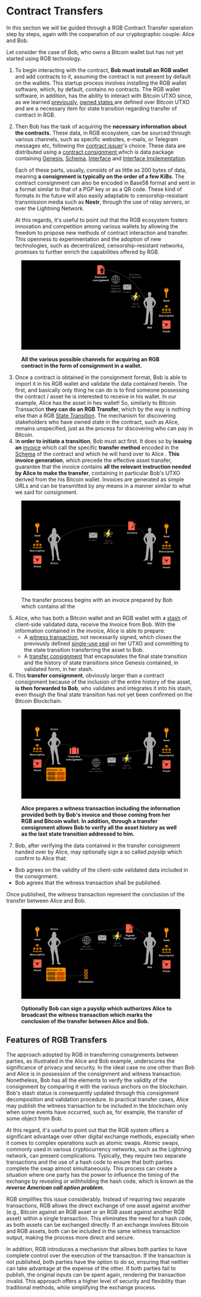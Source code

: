 # Contract Transfers

In this section we will be guided through a RGB Contract Transfer operation step by steps, again with the cooperation of our cryptographic couple:  Alice and Bob.

Let consider the case of Bob, who owns a Bitcoin wallet but has not yet started using RGB technology.&#x20;

1. To begin interacting with the contract, **Bob must install an RGB wallet** and add contracts to it, assuming the contract is not present by default on the wallets. This startup process involves installing the RGB wallet software, which, by default, contains no contracts. The RGB wallet software, in addition, has the ability to interact with Bitcoin UTXO since, as we learned [previously](../rgb-state-and-operations/state-transitions.md#state-transitions-and-their-mechanics), [owned states ](glossary.md#owned-state)are defined over Bitcoin UTXO and are a necessary item for state transition regarding transfer of contract in RGB.
2.  Then Bob has the task of acquiring the **necessary information about the contracts.** These data, in RGB ecosystem,  can be sourced through various channels, such as specific websites, e-mails, or Telegram messages etc, following the [contract issuer](glossary.md#contract-participant)'s choice. These data are distributed using a [contract consignment ](glossary.md#consignment)which is data package containing [Genesis](glossary.md#genesis), [Schema](glossary.md#schema), [Interface](glossary.md#interface) and [Interface Implementation](glossary.md#interface-implementation).&#x20;

    Each of these parts, usually, consists of as little as 200 bytes of data, meaning **a consignment is typically on the order of a few KiBs**. The contract consignment can also be encoded in Base58 format and sent in a format similar to that of a PGP key or as a QR code.  These kind of formats In the future will also easily adaptable to censorship-resistant transmission media such as **Nostr**, through the use of relay servers, or over the Lightning Network.&#x20;

    At this regards, it's useful to point out that the RGB ecosystem fosters innovation and competition among various wallets by allowing the freedom to propose new methods of contract interaction and transfer. This openness to experimentation and the adoption of new technologies, such as decentralized, censorship-resistant networks, promises to further enrich the capabilities offered by RGB.&#x20;

<figure><img src="../.gitbook/assets/transfers_0.png" alt="Several channels to acquire an RGB contract in the wallet."><figcaption><p><strong>All the various possible channels for acquiring an RGB contract in the form of consignment in a wallet.</strong></p></figcaption></figure>

3. Once a contract is obtained in the consignment format, Bob is able to import it in his RGB wallet and validate the data contained herein. The first, and basically only thing he can do is to find someone possessing the contract / asset  he is interested to receive in his wallet. In our example, Alice has the asset in hes wallet! So, similarly to Bitcoin Transaction **they can do an RGB Transfer**, which by the way is nothing else than a RGB  [State Transition](glossary.md#state-transition). The mechanism for discovering stakeholders who have owned state in the contract, such as Alice, remains unspecified, just as the process for discovering who can pay in Bitcoin.
4. I**n order to initiate a transition**, Bob must act first. It does so by **issuing an** [invoice](glossary.md#invoice) which call the specific **transfer method** encoded in the [Schema](glossary.md#schema) of the contract and which he will hand over to Alice . **This invoice generation**, which precede the effective asset transfer, guarantee that the invoice contains **all the relevant instruction needed by Alice to make the transfer**,  containing in particular Bob's UTXO derived from the his Bitcoin wallet. Invoices are generated as simple URLs and can be transmitted by any means in a manner similar to what we said for consignment.&#x20;

<figure><img src="../.gitbook/assets/image.png" alt=""><figcaption><p>The transfer process begins with an invoice prepared by Bob which contains all the </p></figcaption></figure>

5. Alice, who has both a Bitcoin wallet and an RGB wallet with a [stash](glossary.md#stash) of client-side validated data, receive the Invoice from Bob. With the information contained in the invoice, Alice is able to prepare: &#x20;
   * A [witness transaction](glossary.md#witness-transaction), not necessarily signed, which closes the previously defined [single-use seal](glossary.md#single-use-seal) on her UTXO and committing to the state transition transferring the asset to Bob.
   * &#x20;A [transfer consignment](glossary.md#consignment) that encapsulates the final state transition and the history of state transitions since Genesis contained, in validated form, in her stash.&#x20;
6. This **transfer consignment**, obviously larger than a contract consignment because of the inclusion of the entire history of the asset, **is then forwarded to Bob**, who validates and integrates it into his stash, even though the final state transition has not yet been confirmed on the Bitcoin Blockchain.&#x20;

<figure><img src="../.gitbook/assets/image (3).png" alt=""><figcaption><p><strong>Alice prepares a witness transaction including the information provided both by Bob's invoice and those coming from her RGB and Bitcoin wallet. In addition, through a transfer consignment allows Bob to verify all the asset history as well as the last state transition addressed to him.</strong></p></figcaption></figure>

7. Bob, after verifying the data contained in the transfer consignment handed over by Alice, may optionally sign a so called _payslip_ which confirm to Alice that:

* Bob agrees on the validity  of the client-side validated data included in the consignment.&#x20;
* Bob agrees that the witness transaction shall be published.&#x20;

Once published, the witness transaction represent the conclusion of the transfer between Alice and Bob. &#x20;

<figure><img src="../.gitbook/assets/image (2).png" alt=""><figcaption><p><strong>Optionally Bob can sign a payslip which authorizes Alice to broadcast the witness transaction which marks the conclusion of the transfer between Alice and Bob.</strong></p></figcaption></figure>

## Features of RGB Transfers

The approach adopted by RGB in transferring consignments between parties, as illustrated in the Alice and Bob example, underscores the significance of privacy and security. In the ideal case no one other than Bob and Alice is in possession of the consignment and witness transaction. Nonetheless, Bob has all the elements to verify the validity of the consignment by comparing it with the various anchors on the blockchain. Bob's stash status is consequently updated through this consignment decomposition and validation procedure. In practical transfer cases, Alice may publish the witness transaction to be included in the blockchain only when some events have occurred, such as, for example, the transfer of some object from Bob.

At this regard, it's useful to point out that the RGB system offers a significant advantage over other digital exchange methods, especially when it comes to complex operations such as atomic swaps. Atomic swaps, commonly used in various cryptocurrency networks, such as the Lightning network, can present complications. Typically, they require two separate transactions and the use of a hash code to ensure that both parties complete the swap almost simultaneously. This process can create a situation where one party has the power to influence the timing of the exchange by revealing or withholding the hash code, which is known as the _**reverse American call option problem.**_

RGB simplifies this issue considerably. Instead of requiring two separate transactions, RGB allows the direct exchange of one asset against another (e.g., Bitcoin against an RGB asset or an RGB asset against another RGB asset) within a single transaction. This eliminates the need for a hash code, as both assets can be exchanged directly. If an exchange involves Bitcoin and RGB assets, both can be included in the same witness transaction output, making the process more direct and secure.

In addition, RGB introduces a mechanism that allows both parties to have complete control over the execution of the transaction. If the transaction is not published, both parties have the option to do so, ensuring that neither can take advantage at the expense of the other. If both parties fail to publish, the original inputs can be spent again, rendering the transaction invalid. This approach offers a higher level of security and flexibility than traditional methods, while simplifying the exchange process.

